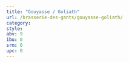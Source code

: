 ```yaml
---
title: "Gouyasse / Goliath"
url: /brasserie-des-gants/gouyasse-goliath/
category: 
style: 
abv: 9
ibu: 0
srm: 0
upc: 0
---
```


